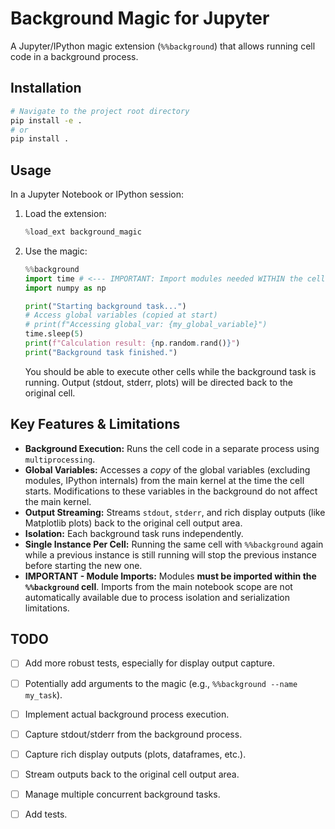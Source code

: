 # Background Magic for Jupyter

A Jupyter/IPython magic extension (`%%background`) that allows running cell code in a background process.

## Installation

```bash
# Navigate to the project root directory
pip install -e .
# or
pip install .
```

## Usage

In a Jupyter Notebook or IPython session:

1.  Load the extension:
    ```python
    %load_ext background_magic
    ```

2.  Use the magic:
    ```python
    %%background
    import time # <--- IMPORTANT: Import modules needed WITHIN the cell
    import numpy as np

    print("Starting background task...")
    # Access global variables (copied at start)
    # print(f"Accessing global_var: {my_global_variable}") 
    time.sleep(5)
    print(f"Calculation result: {np.random.rand()}")
    print("Background task finished.")
    ```

    You should be able to execute other cells while the background task is running. Output (stdout, stderr, plots) will be directed back to the original cell.

## Key Features & Limitations

*   **Background Execution:** Runs the cell code in a separate process using `multiprocessing`.
*   **Global Variables:** Accesses a *copy* of the global variables (excluding modules, IPython internals) from the main kernel at the time the cell starts. Modifications to these variables in the background do not affect the main kernel.
*   **Output Streaming:** Streams `stdout`, `stderr`, and rich display outputs (like Matplotlib plots) back to the original cell output area.
*   **Isolation:** Each background task runs independently.
*   **Single Instance Per Cell:** Running the same cell with `%%background` again while a previous instance is still running will stop the previous instance before starting the new one.
*   **IMPORTANT - Module Imports:** Modules **must be imported within the `%%background` cell**. Imports from the main notebook scope are not automatically available due to process isolation and serialization limitations.

## TODO

-   [ ] Add more robust tests, especially for display output capture.
-   [ ] Potentially add arguments to the magic (e.g., `%%background --name my_task`).

-   [ ] Implement actual background process execution.
-   [ ] Capture stdout/stderr from the background process.
-   [ ] Capture rich display outputs (plots, dataframes, etc.).
-   [ ] Stream outputs back to the original cell output area.
-   [ ] Manage multiple concurrent background tasks.
-   [ ] Add tests. 